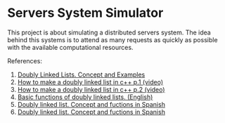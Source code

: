 # Servers System Simulator
This project is about simulating a distributed servers system. The idea behind this systems is to attend as many requests as quickly as possible with the available computational resources.

References:

1. [Doubly Linked Lists. Concept and Examples](http://es.ccm.net/faq/2872-listas-doblemente-enlazadas)
2. [How to make a doubly linked list in c++ p.1 (video)](https://www.youtube.com/watch?v=YJRRpXYldVQ)
3. [How to make a doubly linked list in c++ p.2 (video)](https://www.youtube.com/watch?v=5s0x8bc9DvQ)
4. [Basic functions of doubly linked lists. (English)](https://www.tutorialspoint.com/data_structures_algorithms/doubly_linked_list_algorithm.htm)
5. [Doubly linked list. Concept and fuctions in Spanish](http://c.conclase.net/edd/?cap=005)
6. [Doubly linked list. Concept and fuctions in Spanish](http://c.conclase.net/edd/?cap=005)
